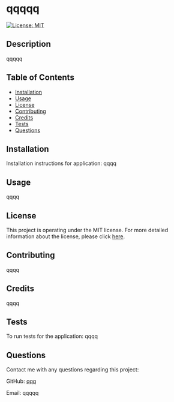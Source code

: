 
# qqqqq
[![License: MIT](https://img.shields.io/badge/License-MIT-yellow.svg)](https://opensource.org/licenses/MIT)

## Description
qqqqq

## Table of Contents
* [Installation](#installation)
* [Usage](#usage)
* [License](#license)
* [Contributing](#contributing)
* [Credits](#credits)
* [Tests](#tests)
* [Questions](#questions)

## Installation
Installation instructions for application:
qqqq

## Usage
qqqq

## License 
This project is operating under the MIT license. For more detailed information about the license, please click [here](https://opensource.org/licenses/MIT).

## Contributing 
qqqq

## Credits
qqqq

## Tests
To run tests for the application:
qqqq

## Questions 
Contact me with any questions regarding this project:

GitHub: [qqq](https://github.com/qqq)

Email: qqqqq

